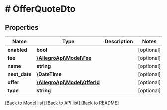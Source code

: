 # # OfferQuoteDto

## Properties

Name | Type | Description | Notes
------------ | ------------- | ------------- | -------------
**enabled** | **bool** |  | [optional]
**fee** | [**\AllegroApi\Model\Fee**](Fee.md) |  | [optional]
**name** | **string** |  | [optional]
**next_date** | **\DateTime** |  | [optional]
**offer** | [**\AllegroApi\Model\OfferId**](OfferId.md) |  | [optional]
**type** | **string** |  | [optional]

[[Back to Model list]](../../README.md#models) [[Back to API list]](../../README.md#endpoints) [[Back to README]](../../README.md)
